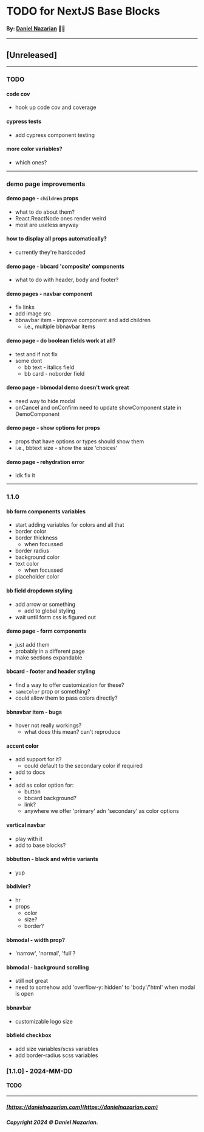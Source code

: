 # TODO for NextJS Base Blocks
#### By: [Daniel Nazarian](https://danielnazarian) 🐧👹

-------------------------------------------------------
## [Unreleased]
------

### TODO

#### code cov
- hook up code cov and coverage


#### cypress tests
- add cypress component testing


#### more color variables?
- which ones?


----
### demo page improvements


#### demo page - `children` props
- what to do about them?
- React.ReactNode ones render weird
- most are useless anyway


#### how to display all props automatically?
- currently they're hardcoded


#### demo page - bbcard 'composite' components
- what to do with header, body and footer?


#### demo pages - navbar component
- fix links
- add image src
- bbnavbar item - improve component and add children
  - i.e., multiple bbnavbar items


#### demo page - do boolean fields work at all?
- test and if not fix
- some dont
  - bb text - italics field
  - bb card - noborder field


#### demo page - bbmodal demo doesn't work great
- need way to hide modal
- onCancel and onConfirm need to update showComponent state in DemoComponent



#### demo page - show options for props
- props that have options or types should show them
- i.e., bbtext size - show the size 'choices'


#### demo page - rehydration error
- idk fix it



----
### 1.1.0


#### bb form components variables
- start adding variables for colors and all that
- border color
- border thickness
  - when focussed
- border radius
- background color
- text color
   - when focussed
- placeholder color


#### bb field dropdown styling
- add arrow or something
  - add to global styling
- wait until form css is figured out


#### demo page - form components
- just add them
- probably in a different page
- make sections expandable


#### bbcard - footer and header styling
- find a way to offer customization for these?
- `sameColor` prop or something?
- could allow them to pass colors directly?


#### bbnavbar item - bugs
- hover not really workings?
  - what does this mean? can't reproduce



#### accent color
- add support for it?
  - could default to the secondary color if required
- add to docs
-
- add as color option for:
  - button
  - bbcard background?
  - link?
  - anywhere we offer 'primary' adn 'secondary' as color options



#### vertical navbar
- play with it
- add to base blocks?


#### bbbutton - black and whtie variants
- yup


#### bbdivier?
- hr
- props
  - color
  - size?
  - border?



#### bbmodal - width prop?
- 'narrow', 'normal', 'full'?


#### bbmodal - background scrolling
- still not great
- need to somehow add 'overflow-y: hidden' to 'body'/'html' when modal is open

#### bbnavbar
- customizable logo size

#### bbfield checkbox
- add size variables/scss variables
- add border-radius scss variables


### [1.1.0] - 2024-MM-DD
#### TODO

-------------------------------------------------------

##### [https://danielnazarian.com](https://danielnazarian.com)
##### Copyright 2024 © Daniel Nazarian.
